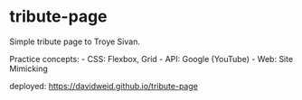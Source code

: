 # tribute-page

Simple tribute page to Troye Sivan.

Practice concepts:
    - CSS: Flexbox, Grid
    - API: Google (YouTube)
    - Web: Site Mimicking

deployed: https://davidweid.github.io/tribute-page
